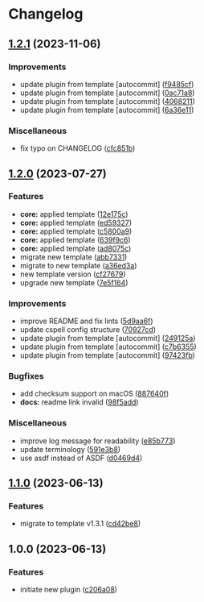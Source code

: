 # Changelog

## [1.2.1](https://github.com/kc-workspace/asdf-flux2/compare/v1.2.0...v1.2.1) (2023-11-06)


### Improvements

* update plugin from template [autocommit] ([f9485cf](https://github.com/kc-workspace/asdf-flux2/commit/f9485cf81eea277513fa89c073853db6d63cb9ba))
* update plugin from template [autocommit] ([0ac71a8](https://github.com/kc-workspace/asdf-flux2/commit/0ac71a842e4571d12d00add04dcd3a35e66c327f))
* update plugin from template [autocommit] ([4068211](https://github.com/kc-workspace/asdf-flux2/commit/4068211e22079a2dfb0f9737965dbc2f336ebc31))
* update plugin from template [autocommit] ([6a36e11](https://github.com/kc-workspace/asdf-flux2/commit/6a36e11b0bdaa226e4a5f1844e2762d0dd86ce75))


### Miscellaneous

* fix typo on CHANGELOG ([cfc851b](https://github.com/kc-workspace/asdf-flux2/commit/cfc851b1bafba34015b7e9b3db7341496139311c))

## [1.2.0](https://github.com/kc-workspace/asdf-flux2/compare/v1.1.0...v1.2.0) (2023-07-27)


### Features

* **core:** applied template ([12e175c](https://github.com/kc-workspace/asdf-flux2/commit/12e175cbca5293a2b195cc93692a3c76e20c95a4))
* **core:** applied template ([ed59327](https://github.com/kc-workspace/asdf-flux2/commit/ed593273b497cc47250ad8f9a80ed31aeeffdaec))
* **core:** applied template ([c5800a9](https://github.com/kc-workspace/asdf-flux2/commit/c5800a927303bcf0e4fb5b2cd76b55b76aa04c39))
* **core:** applied template ([639f9c6](https://github.com/kc-workspace/asdf-flux2/commit/639f9c6831f90f2a8645d628c27606b0192873b3))
* **core:** applied template ([ad8075c](https://github.com/kc-workspace/asdf-flux2/commit/ad8075c3b8710349ac07f11d8e0e2cab78a409bb))
* migrate new template ([abb7331](https://github.com/kc-workspace/asdf-flux2/commit/abb7331bbf5e20cf2ac40f2660809cbfc31a7d30))
* migrate to new template ([a36ed3a](https://github.com/kc-workspace/asdf-flux2/commit/a36ed3aa40a60d52d8e2808a870ac822315cf32e))
* new template version ([cf27679](https://github.com/kc-workspace/asdf-flux2/commit/cf276799bee81dcea39dc0d6557611d9d47c2cb1))
* upgrade new template ([7e5f164](https://github.com/kc-workspace/asdf-flux2/commit/7e5f16489a5256698c7580666a66fc21e3a2cf60))


### Improvements

* improve README and fix lints ([5d9aa6f](https://github.com/kc-workspace/asdf-flux2/commit/5d9aa6f06e5a77a11f119fa51486348c8a9a2699))
* update cspell config structure ([70927cd](https://github.com/kc-workspace/asdf-flux2/commit/70927cd8b4d25b0b54d67fa41d119d0d20347ced))
* update plugin from template [autocommit] ([249125a](https://github.com/kc-workspace/asdf-flux2/commit/249125a9b54329011b976a5c0c99a270f93e7dd9))
* update plugin from template [autocommit] ([c7b6355](https://github.com/kc-workspace/asdf-flux2/commit/c7b6355b01667c7b434a6b6675240af321df040f))
* update plugin from template [autocommit] ([97423fb](https://github.com/kc-workspace/asdf-flux2/commit/97423fb8f95df8c54e275e76488bde59503b1a29))


### Bugfixes

* add checksum support on macOS ([887640f](https://github.com/kc-workspace/asdf-flux2/commit/887640f24d10c4c81ca5371cbcdbe0a30192b6e1))
* **docs:** readme link invalid ([98f5add](https://github.com/kc-workspace/asdf-flux2/commit/98f5add44b12e8b935e167a7cdfa2989d1eafc96))


### Miscellaneous

* improve log message for readability ([e85b773](https://github.com/kc-workspace/asdf-flux2/commit/e85b773e290b8c7624f873d666eb4011f6fbe3da))
* update terminology ([591e3b8](https://github.com/kc-workspace/asdf-flux2/commit/591e3b80f806fa97540e9f20600efe2a8c67766e))
* use asdf instead of ASDF ([d0469d4](https://github.com/kc-workspace/asdf-flux2/commit/d0469d462c5cc4727ddb7fa9695acddcc75efd6a))

## [1.1.0](https://github.com/kc-workspace/asdf-flux2/compare/v1.0.0...v1.1.0) (2023-06-13)


### Features

* migrate to template v1.3.1 ([cd42be8](https://github.com/kc-workspace/asdf-flux2/commit/cd42be81976c7d155c2098872ad87e13fa51ea3d))

## 1.0.0 (2023-06-13)


### Features

* initiate new plugin ([c206a08](https://github.com/kc-workspace/asdf-flux2/commit/c206a08b6bcf6ff4891f232a8a4aa37e9898a13f))
